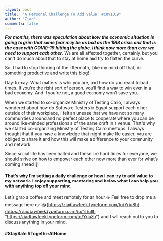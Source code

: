 ```yaml
---
layout: post
title:  "A Personal Challenge To Add Value  #COVID19"
author: "Ziad"
comments: false
---
```


***For months, there was speculation about how the economic situation is going to grim that some fear may be as bad as the 1918 crisis and that is the case with COVID-19 hitting the globe. I think now more than ever we need to support each other***. We are all affected together, certainly, but you can't do much about that to stay at home and try to flatten the curve.

So, I had to stop thinking of the aftermath, take my mind off that, do something productive and write this blog!

Day-to-day. What matters is who you are, and how do you react to bad times. If you're the right sort of person, you'll find a way to win even in a bad economy. And if you're not, a good economy won't save you.

When we started to co-organize Ministry of Testing Cario, I always wondered about how do Software Testers in Egypt support each other outside of their workplace, I felt an unease that we have not so many communities around and no perfect place to cooperate where you can be around like-minded professionals of the same craft in a venue. That's why we started co-organizing Ministry of Testing Cairo meetups. I always thought that if you have a knowledge that might make life easier, you are obliged to share it and how this will make a difference to your community and network.

Since social life has been halted and these are hard times for everyone, we should strive on how to empower each other now more than ever for what’s coming ahead :muscle:

#### That’s why I’m setting a daily challenge on how I can try to add value to my network. I enjoy supporting, mentoring and below what I can help you with anything top off your mind.

Let’s grab a coffee and meet remotely for an hour :coffee: Feel free to drop me a message here :point_right: :inbox_tray: [https://ziadtawfeek.typeform.com/to/Yriu8h](https://ziadtawfeek.typeform.com/to/Yriu8h "https://ziadtawfeek.typeform.com/to/Yriu8h") and I will reach out to you to discuss anything in your mind.

#### #StaySafe #TogetherAtHome
